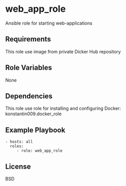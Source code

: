 web_app_role
=========

Ansible role for starting web-applications

Requirements
------------

This role use image from private Dicker Hub repository

Role Variables
--------------

None

Dependencies
------------

This role use role for installing and configuring Docker: konstantin009.docker_role

Example Playbook
----------------

    - hosts: all
      roles:
         - role: web_app_role

License
-------

BSD

